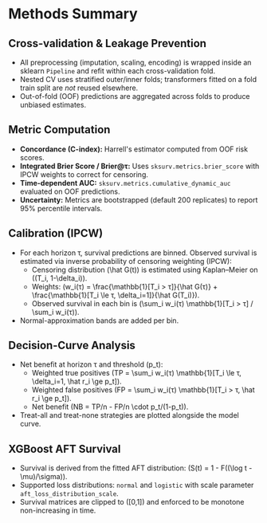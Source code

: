 # Methods Summary

## Cross-validation & Leakage Prevention
- All preprocessing (imputation, scaling, encoding) is wrapped inside an sklearn `Pipeline` and refit within each cross-validation fold.
- Nested CV uses stratified outer/inner folds; transformers fitted on a fold train split are *not* reused elsewhere.
- Out-of-fold (OOF) predictions are aggregated across folds to produce unbiased estimates.

## Metric Computation
- **Concordance (C-index):** Harrell's estimator computed from OOF risk scores.
- **Integrated Brier Score / Brier@τ:** Uses `sksurv.metrics.brier_score` with IPCW weights to correct for censoring.
- **Time-dependent AUC:** `sksurv.metrics.cumulative_dynamic_auc` evaluated on OOF predictions.
- **Uncertainty:** Metrics are bootstrapped (default 200 replicates) to report 95% percentile intervals.

## Calibration (IPCW)
- For each horizon τ, survival predictions are binned. Observed survival is estimated via inverse probability of censoring weighting (IPCW):
  - Censoring distribution \(\hat G(t)\) is estimated using Kaplan–Meier on \((T_i, 1-\delta_i)\).
  - Weights: \(w_i(τ) = \frac{\mathbb{1}[T_i > τ]}{\hat G(τ)} + \frac{\mathbb{1}[T_i \le τ, \delta_i=1]}{\hat G(T_i)}\).
  - Observed survival in each bin is \(\sum_i w_i(τ) \mathbb{1}[T_i > τ] / \sum_i w_i(τ)\).
- Normal-approximation bands are added per bin.

## Decision-Curve Analysis
- Net benefit at horizon τ and threshold \(p_t\):
  - Weighted true positives \(TP = \sum_i w_i(τ) \mathbb{1}[T_i \le τ, \delta_i=1, \hat r_i \ge p_t]\).
  - Weighted false positives \(FP = \sum_i w_i(τ) \mathbb{1}[T_i > τ, \hat r_i \ge p_t]\).
  - Net benefit \(NB = TP/n - FP/n \cdot p_t/(1-p_t)\).
- Treat-all and treat-none strategies are plotted alongside the model curve.

## XGBoost AFT Survival
- Survival is derived from the fitted AFT distribution: \(S(t) = 1 - F((\log t - \mu)/\sigma)\).
- Supported loss distributions: `normal` and `logistic` with scale parameter `aft_loss_distribution_scale`.
- Survival matrices are clipped to \([0,1]\) and enforced to be monotone non-increasing in time.
